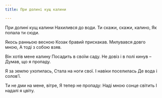 ```yaml
---
title: При долині кущ калини

---
```


При долині кущ калини
Нахилився до води.
Ти скажи, скажи, калино,
Як попала ти сюди.

Якось ранньою весною
Козак бравий прискакав.
Милувався довго мною,
А тоді з собою взяв.

Він хотів мене калину
Посадить в своїм саду.
Не довіз і в полі кинув –
Думав, що я пропаду.

Я за землю ухопилась,
Стала на ноги свої.
І навіки поселилась
Де вода і солов’ї.

Ти не дми на мене, вітре,
Я тепер не пропаду:
Наді мною сонце світить
І надалі я цвіту.
